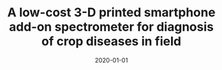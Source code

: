 ---
title: "A low-cost 3-D printed smartphone add-on spectrometer for diagnosis of crop diseases in field"
collection: publications
permalink: /publication/2020-a-lowcost-3d-printed-smartphone
date: 2020-01-01
venue: 'Conference on Computing and Sustainable Societies (COMPASS)'
paperurl: '/files/Owomugisha_2020_COMPASS.pdf'
citation: 'Godliver Owomugisha, Pius KB Mugagga, Friedrich Melchert, Ernest Mwebaze, John A Quinn, Michael Biehl'
---